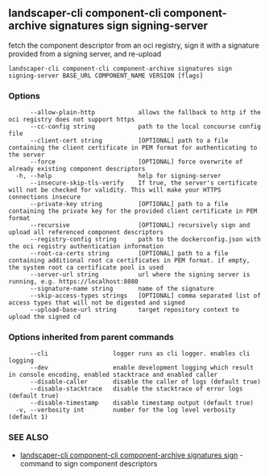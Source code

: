 ## landscaper-cli component-cli component-archive signatures sign signing-server

fetch the component descriptor from an oci registry, sign it with a signature provided from a signing server, and re-upload

```
landscaper-cli component-cli component-archive signatures sign signing-server BASE_URL COMPONENT_NAME VERSION [flags]
```

### Options

```
      --allow-plain-http            allows the fallback to http if the oci registry does not support https
      --cc-config string            path to the local concourse config file
      --client-cert string          [OPTIONAL] path to a file containing the client certificate in PEM format for authenticating to the server
      --force                       [OPTIONAL] force overwrite of already existing component descriptors
  -h, --help                        help for signing-server
      --insecure-skip-tls-verify    If true, the server's certificate will not be checked for validity. This will make your HTTPS connections insecure
      --private-key string          [OPTIONAL] path to a file containing the private key for the provided client certificate in PEM format
      --recursive                   [OPTIONAL] recursively sign and upload all referenced component descriptors
      --registry-config string      path to the dockerconfig.json with the oci registry authentication information
      --root-ca-certs string        [OPTIONAL] path to a file containing additional root ca certificates in PEM format. if empty, the system root ca certificate pool is used
      --server-url string           url where the signing server is running, e.g. https://localhost:8080
      --signature-name string       name of the signature
      --skip-access-types strings   [OPTIONAL] comma separated list of access types that will not be digested and signed
      --upload-base-url string      target repository context to upload the signed cd
```

### Options inherited from parent commands

```
      --cli                  logger runs as cli logger. enables cli logging
      --dev                  enable development logging which result in console encoding, enabled stacktrace and enabled caller
      --disable-caller       disable the caller of logs (default true)
      --disable-stacktrace   disable the stacktrace of error logs (default true)
      --disable-timestamp    disable timestamp output (default true)
  -v, --verbosity int        number for the log level verbosity (default 1)
```

### SEE ALSO

* [landscaper-cli component-cli component-archive signatures sign](landscaper-cli_component-cli_component-archive_signatures_sign.md)	 - command to sign component descriptors


